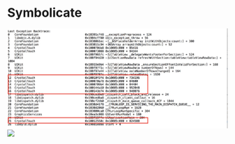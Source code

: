 # Symbolicate

![](assets/symbolicate/backtrace1.jpg)
![](assets/symbolicate/1918EDB3-F321-4E15-94DF-71D2E5DC7702.png)